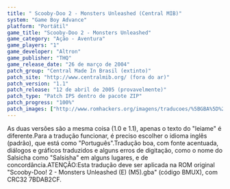 ```yaml
---
title: " Scooby-Doo 2 - Monsters Unleashed (Central MIB)"
system: "Game Boy Advance"
platform: "Portátil"
game_title: "Scooby-Doo 2 - Monsters Unleashed"
game_category: "Ação - Aventura"
game_players: "1"
game_developer: "Altron"
game_publisher: "THQ"
game_release_date: "26 de março de 2004"
patch_group: "Central Made In Brasil (extinto)"
patch_site: "http://www.centralmib.org/ (fora do ar)"
patch_version: "1.1"
patch_release: "12 de abril de 2005 (provavelmente)"
patch_type: "Patch IPS dentro de pacote ZIP"
patch_progress: "100%"
patch_images: ["http://www.romhackers.org/imagens/traducoes/%5BGBA%5D%20Scooby-Doo%202%20-%20Monsters%20Unleashed%20-%20Central%20MIB%20-%201.png","http://www.romhackers.org/imagens/traducoes/%5BGBA%5D%20Scooby-Doo%202%20-%20Monsters%20Unleashed%20-%20Central%20MIB%20-%202.png","http://www.romhackers.org/imagens/traducoes/%5BGBA%5D%20Scooby-Doo%202%20-%20Monsters%20Unleashed%20-%20Central%20MIB%20-%203.png"]
---
```

As duas versões são a mesma coisa (1.0 e 1.1), apenas o texto do "leiame" é diferente.Para a tradução funcionar, é preciso escolher o idioma inglês (padrão), que está como "Português".Tradução boa, com fonte acentuada, diálogos e gráficos traduzidos e alguns erros de digitação, como o nome do Salsicha como "Salsisha" em alguns lugares, e de concordância.ATENÇÃO:Esta tradução deve ser aplicada na ROM original "Scooby-Doo! 2 - Monsters Unleashed (E) (M5).gba" (código BMUX), com CRC32 7BDAB2CF.